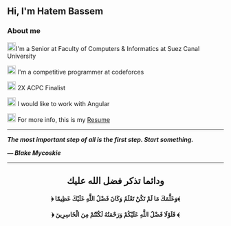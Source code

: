 ## Hi, I'm Hatem Bassem

### About me

<img src="https://github.githubassets.com/images/icons/emoji/unicode/1f539.png"  width="20" />I'm a Senior at Faculty of Computers & Informatics at Suez Canal University


<img src="https://github.githubassets.com/images/icons/emoji/unicode/1f539.png"  width="20" /> I'm a competitive programmer at codeforces

<img src="https://github.githubassets.com/images/icons/emoji/unicode/1f539.png"  width="20" /> 2X ACPC Finalist 

<img src="https://github.githubassets.com/images/icons/emoji/unicode/1f539.png"  width="20" /> I would like to work with Angular

<img src="https://github.githubassets.com/images/icons/emoji/unicode/1f539.png"  width="20" />  For more info, this is my [Resume](https://drive.google.com/file/d/1BkOQG7kJtzzw_tLCf_zRJQsF1gD5SMfu/view)

<hr>

***The most important step of all is the first step. Start something.***

***— Blake Mycoskie***

<hr>

<div align="center">

## **ودائما تذكر فضل الله عليك**

#### **﴿ وَعَلَّمَكَ مَا لَمْ تَكُنْ تَعْلَمُ وَكَانَ فَضْلُ اللَّهِ عَلَيْكَ عَظِيمًا﴾** 

#### **﴿ فَلَوْلَا فَضْلُ اللَّهِ عَلَيْكُمْ وَرَحْمَتُهُ لَكُنْتُمْ مِنَ الْخَاسِرِينَ ﴾** 

</div>

[My resume]:url(https://drive.google.com/file/d/1BkOQG7kJtzzw_tLCf_zRJQsF1gD5SMfu/view)

